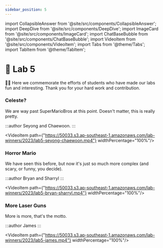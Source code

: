 ```yaml
---
sidebar_position: 5
---
```


import CollapsibleAnswer from '@site/src/components/CollapsibleAnswer';
import DeepDive from '@site/src/components/DeepDive';
import ImageCard from '@site/src/components/ImageCard';
import ChatBaseBubble from '@site/src/components/ChatBaseBubble';
import VideoItem from '@site/src/components/VideoItem';
import Tabs from '@theme/Tabs';
import TabItem from '@theme/TabItem';

# 🥇 Lab 5

🎉🍾 Here we commemorate the efforts of students who have made our labs fun and interesting. Thank you for your hard work and contribution.

### Celeste?

We are way past SuperMarioBros at this point. Doesn't matter, this is really pretty.

:::author
Seyong and Chaewoon.
:::

<VideoItem path={"https://50033.s3.ap-southeast-1.amazonaws.com/lab-winners/2023/lab5-seyong-chaewoon.mp4"} widthPercentage="100%"/>

### Horror Mario

We have seen this before, but now it's just so much more complex (and scary, or funny, you decide).

:::author
Bryan and Sharryl
:::

<VideoItem path={"https://50033.s3.ap-southeast-1.amazonaws.com/lab-winners/2023/lab5-bryan-sharryl.mp4"} widthPercentage="100%"/>

### More Laser Guns

More is more, that's the motto.

:::author
James
:::

<VideoItem path={"https://50033.s3.ap-southeast-1.amazonaws.com/lab-winners/2023/lab5-james.mp4"} widthPercentage="100%"/>
